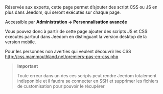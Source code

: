 Réservée aux experts, cette page permet d’ajouter des script CSS ou JS
en plus dans Jeedom, qui seront exécutés sur chaque page.

Accessible par **Administration → Personnalisation avancée**

Vous pouvez donc à partir de cette page ajouter des scripts JS et CSS
executés partout dans Jeedom en distinguant la version desktop de la
version mobile.

Pour les personnes non averties qui veulent découvrir les CSS
<http://css.mammouthland.net/premiers-pas-en-css.php>

> **Important**
>
> Toute erreur dans un des ces scripts peut rendre Jeedom totalement
> indisponible et il faudra se connecter en SSH et supprimer les
> fichiers de customisation pour pouvoir le récupérer
